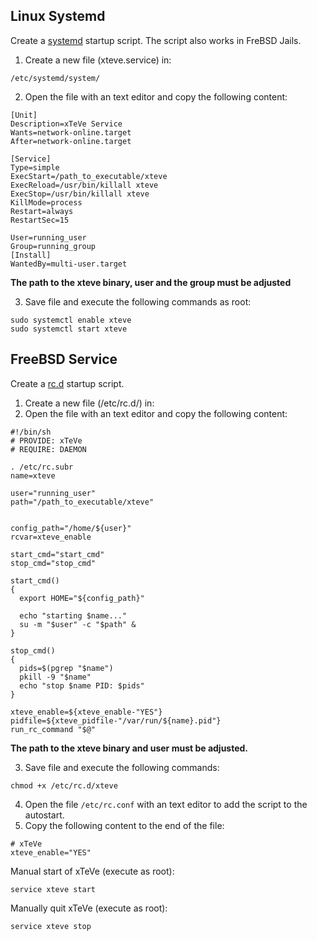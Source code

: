 ## Linux Systemd

Create a [systemd](https://en.wikipedia.org/wiki/Systemd) startup script. The script also works in FreBSD Jails.  

1. Create a new file (xteve.service) in:
```
/etc/systemd/system/
```
2. Open the file with an text editor and copy the following content:
```
[Unit]
Description=xTeVe Service
Wants=network-online.target
After=network-online.target

[Service]
Type=simple
ExecStart=/path_to_executable/xteve 
ExecReload=/usr/bin/killall xteve
ExecStop=/usr/bin/killall xteve
KillMode=process
Restart=always
RestartSec=15

User=running_user
Group=running_group
[Install]
WantedBy=multi-user.target
```
**The path to the xteve binary, user and the group must be adjusted**

3. Save file and execute the following commands as root:
```
sudo systemctl enable xteve
sudo systemctl start xteve
```

## FreeBSD Service
Create a [rc.d](https://www.freebsd.org/doc/en_US.ISO8859-1/articles/rc-scripting/index.html) startup script.  

1. Create a new file (/etc/rc.d/) in:
2. Open the file with an text editor and copy the following content:
```
#!/bin/sh
# PROVIDE: xTeVe
# REQUIRE: DAEMON

. /etc/rc.subr
name=xteve

user="running_user"
path="/path_to_executable/xteve"


config_path="/home/${user}"
rcvar=xteve_enable

start_cmd="start_cmd"
stop_cmd="stop_cmd"

start_cmd()
{
  export HOME="${config_path}"

  echo "starting $name..."
  su -m "$user" -c "$path" &
}

stop_cmd()
{
  pids=$(pgrep "$name")
  pkill -9 "$name"
  echo "stop $name PID: $pids"
}

xteve_enable=${xteve_enable-"YES"}
pidfile=${xteve_pidfile-"/var/run/${name}.pid"}
run_rc_command "$@"
```
**The path to the xteve binary and user must be adjusted.**

3. Save file and execute the following commands:
```
chmod +x /etc/rc.d/xteve
```
4. Open the file ``/etc/rc.conf`` with an text editor to add the script to the autostart.
5. Copy the following content to the end of the file:
```
# xTeVe
xteve_enable="YES"
```


Manual start of xTeVe (execute as root):
```
service xteve start
```

Manually quit xTeVe (execute as root):
```
service xteve stop
```



